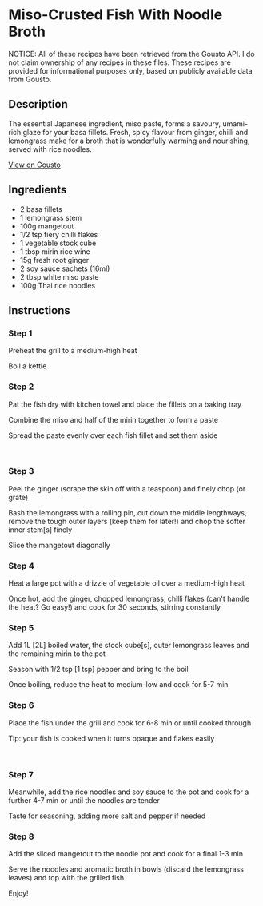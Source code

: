 # Miso-Crusted Fish With Noodle Broth

NOTICE: All of these recipes have been retrieved from the Gousto API. I do not claim ownership of any recipes in these files. These recipes are provided for informational purposes only, based on publicly available data from Gousto.

## Description

The essential Japanese ingredient, miso paste, forms a savoury, umami-rich glaze for your basa fillets. Fresh, spicy flavour from ginger, chilli and lemongrass make for a broth that is wonderfully warming and nourishing, served with rice noodles. 

[View on Gousto](https://www.gousto.co.uk/recipes/cookbook/miso-crusted-fish-with-noodle-broth)

## Ingredients

- 2 basa fillets
- 1 lemongrass stem
- 100g mangetout
- 1/2 tsp fiery chilli flakes 
- 1 vegetable stock cube
- 1 tbsp mirin rice wine
- 15g fresh root ginger
- 2 soy sauce sachets (16ml)
- 2 tbsp white miso paste
- 100g Thai rice noodles

## Instructions


### Step 1

Preheat the grill to a medium-high heat


Boil a kettle


### Step 2

Pat the fish dry with kitchen towel and place the fillets on a baking tray


Combine the miso and half of the mirin together to form a paste


Spread the paste evenly over each fish fillet and set them aside


&nbsp;


### Step 3

Peel the ginger (scrape the skin off with a teaspoon) and finely chop (or grate)


Bash the lemongrass&nbsp;with a rolling pin, cut&nbsp;down the middle lengthways, remove the tough outer layers (keep them for later!) and chop the softer inner stem<span class="text-danger">[s]</span>&nbsp;finely


Slice the mangetout diagonally


### Step 4

Heat a large pot with a drizzle of vegetable oil over a medium-high heat


Once&nbsp;hot, add the ginger, chopped lemongrass, chilli flakes (can't handle the heat? Go easy!) and cook for 30 seconds, stirring constantly


### Step 5

Add 1L <span class="text-danger">[2L]</span>&nbsp;boiled water, the stock cube<span class="text-danger">[s]</span>, outer lemongrass leaves and the remaining mirin to the pot


Season with&nbsp;1/2 tsp <span class="text-danger">[1 tsp]</span>&nbsp;pepper and bring to the boil


Once boiling, reduce the heat to medium-low and cook for 5-7 min


### Step 6

Place the fish under the grill and cook for 6-8 min or until cooked through&nbsp;


Tip: your fish is cooked when it turns opaque and flakes easily


&nbsp;


### Step 7

Meanwhile, add&nbsp;the rice noodles and soy sauce to the pot and cook for a further 4-7 min or until the noodles are tender


Taste for seasoning, adding more salt and pepper if needed

### Step 8

Add the sliced mangetout to the noodle pot and cook for a final 1-3 min


Serve the noodles and aromatic broth in bowls (discard the lemongrass leaves) and top with the grilled fish


Enjoy!

